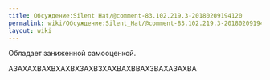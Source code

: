 ```yaml
---
title: Обсуждение:Silent Hat/@comment-83.102.219.3-20180209194120
permalink: wiki/Обсуждение:Silent_Hat/@comment-83.102.219.3-20180209194120/
layout: wiki
---
```


Обладает заниженной самооценкой.

АЗАХАХВАХВХАХВХЗАХВЗХАХВАХВВАХЗВАХАЗАХВА
